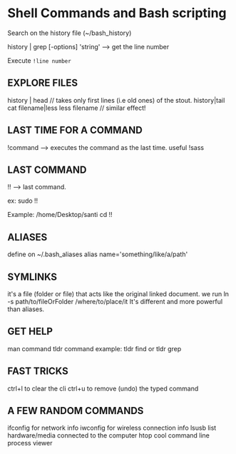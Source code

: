 # Shell Commands and Bash scripting

Search on the history file (~/bash_history)

history | grep [-options] 'string' --> get the line number

Execute `!line number`


## EXPLORE FILES

history | head  // takes only first lines (i.e old ones) of the stout.
history|tail
cat filename|less
less filename // similar effect!

## LAST TIME FOR A COMMAND
!command --> executes the command as the last time.
useful !sass

##  LAST COMMAND
!! --> last command.

ex: sudo !!

Example:
/home/Desktop/santi
cd !! 

## ALIASES
define on ~/.bash_aliases
alias name='something/like/a/path'

## SYMLINKS
it's a file (folder or file) that acts like the original linked document.
we run ln -s path/to/fileOrFolder /where/to/place/it 
It's different and more powerful than aliases.

## GET HELP 
man command
tldr command
example: tldr find or tldr grep

## FAST TRICKS
ctrl+l to clear the cli
ctrl+u to remove (undo) the typed command

## A FEW RANDOM COMMANDS
ifconfig for network info
iwconfig for wireless connection info
lsusb list hardware/media connected to the computer
htop cool command line process viewer
